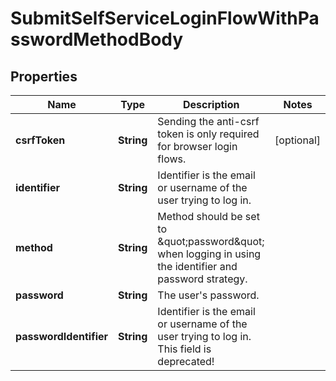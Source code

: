 

# SubmitSelfServiceLoginFlowWithPasswordMethodBody


## Properties

Name | Type | Description | Notes
------------ | ------------- | ------------- | -------------
**csrfToken** | **String** | Sending the anti-csrf token is only required for browser login flows. |  [optional]
**identifier** | **String** | Identifier is the email or username of the user trying to log in. | 
**method** | **String** | Method should be set to \&quot;password\&quot; when logging in using the identifier and password strategy. | 
**password** | **String** | The user&#39;s password. | 
**passwordIdentifier** | **String** | Identifier is the email or username of the user trying to log in. This field is deprecated! | 



